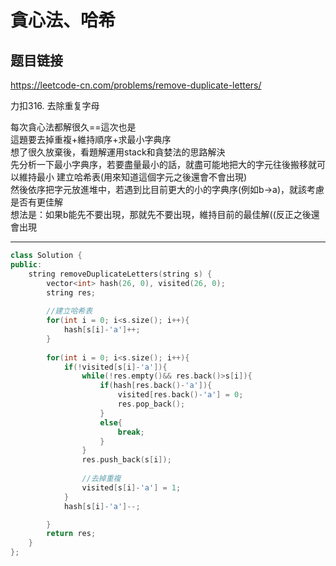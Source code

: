 # 貪心法、哈希

## 题目链接

https://leetcode-cn.com/problems/remove-duplicate-letters/

力扣316. 去除重复字母

每次貪心法都解很久==這次也是    
這題要去掉重複+維持順序+求最小字典序   
想了很久放棄後，看題解運用stack和貪婪法的思路解決   
先分析一下最小字典序，若要盡量最小的話，就盡可能地把大的字元往後搬移就可以維持最小
建立哈希表(用來知道這個字元之後還會不會出現)   
然後依序把字元放進堆中，若遇到比目前更大的小的字典序(例如b->a)，就該考慮是否有更佳解   
想法是：如果b能先不要出現，那就先不要出現，維持目前的最佳解((反正之後還會出現   
    
---------------------------------------

```cpp
class Solution {
public:
    string removeDuplicateLetters(string s) {
        vector<int> hash(26, 0), visited(26, 0);
        string res;
        
        //建立哈希表
        for(int i = 0; i<s.size(); i++){
            hash[s[i]-'a']++;
        }
        
        for(int i = 0; i<s.size(); i++){
            if(!visited[s[i]-'a']){
                while(!res.empty()&& res.back()>s[i]){
                    if(hash[res.back()-'a']){
                        visited[res.back()-'a'] = 0;
                        res.pop_back();
                    }
                    else{
                        break;
                    }
                }
                res.push_back(s[i]);
                
                //去掉重複
                visited[s[i]-'a'] = 1;
            }
            hash[s[i]-'a']--;

        }
        return res;
    }
};
```
